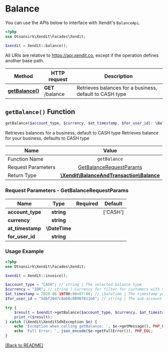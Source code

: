 # Balance

You can use the APIs below to interface with Xendit's `BalanceApi`.

```php
<?php
use Otnansirk\Xendit\Facades\Xendit;

$xendit = Xendit::balance();
```

All URIs are relative to https://api.xendit.co, except if the operation defines another base path.

| Method | HTTP request | Description |
| ------------- | ------------- | ------------- |
| [**getBalance()**](BalanceApi.md#getbalance-function) | **GET** /balance | Retrieves balances for a business, default to CASH type |


## `getBalance()` Function

```php
getBalance($account_type, $currency, $at_timestamp, $for_user_id): \BalanceAndTransaction\Balance
```

Retrieves balances for a business, default to CASH type
    Retrieves balance for your business, defaults to CASH type

| Name          |    Value 	     |
|--------------------|:-------------:|
| Function Name | `getBalance` |
| Request Parameters  |  [GetBalanceRequestParams](#request-parameters--GetBalanceRequestParams)	 |
| Return Type  |  [**\Xendit\BalanceAndTransaction\Balance**](https://github.com/xendit/xendit-php/blob/master/docs/BalanceAndTransaction/Balance.md) |

### Request Parameters - GetBalanceRequestParams

|Name | Type | Required |Default |
|-------------|:-------------:|:-------------:|-------------| 
| **account_type** | **string** |  | [&#39;CASH&#39;] |
| **currency** | **string** |  |  |
| **at_timestamp** | **\DateTime** |  |  |
| **for_user_id** | **string** |  |  |

### Usage Example
```php
<?php
use Otnansirk\Xendit\Facades\Xendit;

$xendit = Xendit::invoice();

$account_type = "CASH"; // string | The selected balance type
$currency = "IDR"; // string | Currency for filter for customers with multi currency accounts
$at_timestamp = 2020-06-19T00:00+07:00; // \DateTime | The timestamp you want to use as the limit for balance retrieval
$for_user_id = "5dbf20d7c8eb0c0896f811b6"; // string | The sub-account user-id that you want to make this transaction for. This header is only used if you have access to xenPlatform. See xenPlatform for more information

try {
    $result = $xendit->getBalance($account_type, $currency, $at_timestamp, $for_user_id);
    print_r($result);
} catch (\Xendit\XenditSdkException $e) {
    echo 'Exception when calling getBalance: ', $e->getMessage(), PHP_EOL;
    echo 'Full Error: ', json_encode($e->getFullError()), PHP_EOL;
}
```



[[Back to README]](../README.md)